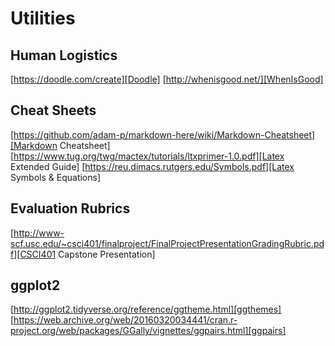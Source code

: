 # Utilities

## Human Logistics
[https://doodle.com/create][Doodle]
[http://whenisgood.net/][WhenIsGood]

## Cheat Sheets
[https://github.com/adam-p/markdown-here/wiki/Markdown-Cheatsheet][Markdown Cheatsheet]
[https://www.tug.org/twg/mactex/tutorials/ltxprimer-1.0.pdf][Latex Extended Guide]
[https://reu.dimacs.rutgers.edu/Symbols.pdf][Latex Symbols & Equations]

## Evaluation Rubrics
[http://www-scf.usc.edu/~csci401/finalproject/FinalProjectPresentationGradingRubric.pdf][CSCI401 Capstone Presentation]

## ggplot2
[http://ggplot2.tidyverse.org/reference/ggtheme.html][ggthemes]
[https://web.archive.org/web/20160320034441/cran.r-project.org/web/packages/GGally/vignettes/ggpairs.html][ggpairs]
